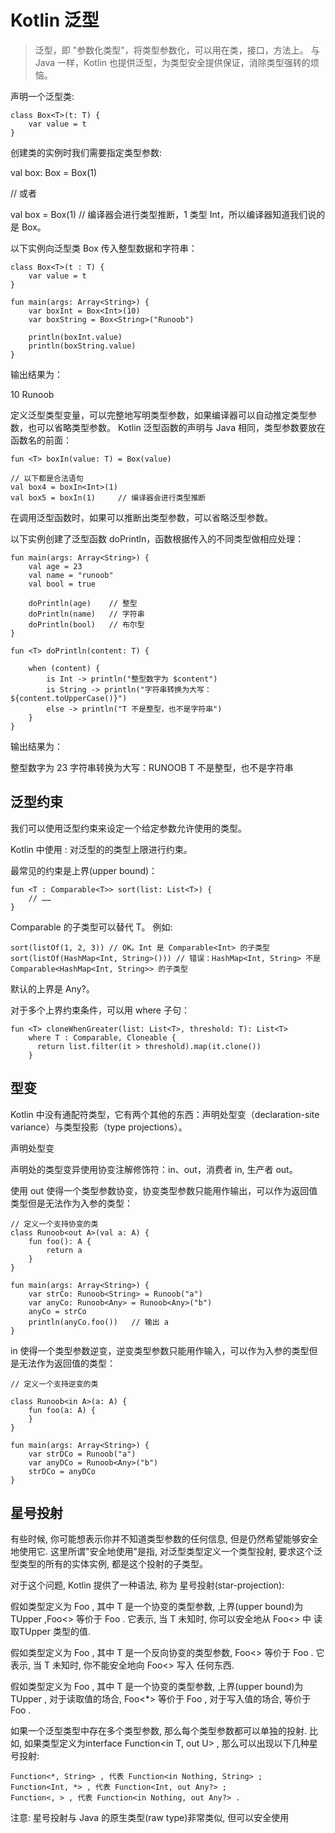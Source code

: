 # Kotlin 泛型
> 泛型，即 "参数化类型"，将类型参数化，可以用在类，接口，方法上。
与 Java 一样，Kotlin 也提供泛型，为类型安全提供保证，消除类型强转的烦恼。

声明一个泛型类:

	class Box<T>(t: T) {
	    var value = t
	}

创建类的实例时我们需要指定类型参数:

val box: Box<Int> = Box<Int>(1)

// 或者

val box = Box(1) // 编译器会进行类型推断，1 类型 Int，所以编译器知道我们说的是 Box<Int>。

以下实例向泛型类 Box 传入整型数据和字符串：

	class Box<T>(t : T) {
	    var value = t
	}
	
	fun main(args: Array<String>) {
	    var boxInt = Box<Int>(10)
	    var boxString = Box<String>("Runoob")
	
	    println(boxInt.value)
	    println(boxString.value)
	}

输出结果为：

10
Runoob

定义泛型类型变量，可以完整地写明类型参数，如果编译器可以自动推定类型参数，也可以省略类型参数。
Kotlin 泛型函数的声明与 Java 相同，类型参数要放在函数名的前面：
	
	fun <T> boxIn(value: T) = Box(value)
	
	// 以下都是合法语句
	val box4 = boxIn<Int>(1)
	val box5 = boxIn(1)     // 编译器会进行类型推断

在调用泛型函数时，如果可以推断出类型参数，可以省略泛型参数。

以下实例创建了泛型函数 doPrintln，函数根据传入的不同类型做相应处理：

	fun main(args: Array<String>) {
	    val age = 23
	    val name = "runoob"
	    val bool = true
	
	    doPrintln(age)    // 整型
	    doPrintln(name)   // 字符串
	    doPrintln(bool)   // 布尔型
	}
	
	fun <T> doPrintln(content: T) {
	
	    when (content) {
	        is Int -> println("整型数字为 $content")
	        is String -> println("字符串转换为大写：${content.toUpperCase()}")
	        else -> println("T 不是整型，也不是字符串")
	    }
	}

输出结果为：

整型数字为 23
字符串转换为大写：RUNOOB
T 不是整型，也不是字符串

## 泛型约束

我们可以使用泛型约束来设定一个给定参数允许使用的类型。

Kotlin 中使用 : 对泛型的的类型上限进行约束。

最常见的约束是上界(upper bound)：

	fun <T : Comparable<T>> sort(list: List<T>) {
	    // ……
	}

Comparable 的子类型可以替代 T。 例如:
	
	sort(listOf(1, 2, 3)) // OK。Int 是 Comparable<Int> 的子类型
	sort(listOf(HashMap<Int, String>())) // 错误：HashMap<Int, String> 不是 Comparable<HashMap<Int, String>> 的子类型

默认的上界是 Any?。

对于多个上界约束条件，可以用 where 子句：

	fun <T> cloneWhenGreater(list: List<T>, threshold: T): List<T>
	    where T : Comparable, Cloneable {
	      return list.filter(it > threshold).map(it.clone())
	    }

## 型变

Kotlin 中没有通配符类型，它有两个其他的东西：声明处型变（declaration-site variance）与类型投影（type projections）。

声明处型变

声明处的类型变异使用协变注解修饰符：in、out，消费者 in, 生产者 out。

使用 out 使得一个类型参数协变，协变类型参数只能用作输出，可以作为返回值类型但是无法作为入参的类型：

	// 定义一个支持协变的类
	class Runoob<out A>(val a: A) {
	    fun foo(): A {
	        return a
	    }
	}
	
	fun main(args: Array<String>) {
	    var strCo: Runoob<String> = Runoob("a")
	    var anyCo: Runoob<Any> = Runoob<Any>("b")
	    anyCo = strCo
	    println(anyCo.foo())   // 输出 a
	}

in 使得一个类型参数逆变，逆变类型参数只能用作输入，可以作为入参的类型但是无法作为返回值的类型：

	// 定义一个支持逆变的类
	
	class Runoob<in A>(a: A) {
	    fun foo(a: A) {
	    }
	}
	
	fun main(args: Array<String>) {
	    var strDCo = Runoob("a")
	    var anyDCo = Runoob<Any>("b")
	    strDCo = anyDCo
	}

## 星号投射

有些时候, 你可能想表示你并不知道类型参数的任何信息, 但是仍然希望能够安全地使用它. 这里所谓"安全地使用"是指, 对泛型类型定义一个类型投射, 要求这个泛型类型的所有的实体实例, 都是这个投射的子类型。

对于这个问题, Kotlin 提供了一种语法, 称为 星号投射(star-projection):

假如类型定义为 Foo<out T> , 其中 T 是一个协变的类型参数, 上界(upper bound)为 TUpper ,Foo<> 等价于 Foo<out TUpper> . 它表示, 当 T 未知时, 你可以安全地从 Foo<> 中 读取TUpper 类型的值.

假如类型定义为 Foo<in T> , 其中 T 是一个反向协变的类型参数, Foo<> 等价于 Foo<inNothing> . 它表示, 当 T 未知时, 你不能安全地向 Foo<> 写入 任何东西.

假如类型定义为 Foo<T> , 其中 T 是一个协变的类型参数, 上界(upper bound)为 TUpper , 对于读取值的场合, Foo<*> 等价于 Foo<out TUpper> , 对于写入值的场合, 等价于 Foo<in Nothing> .
> 
如果一个泛型类型中存在多个类型参数, 那么每个类型参数都可以单独的投射. 比如, 如果类型定义为interface Function<in T, out U> , 那么可以出现以下几种星号投射:

	Function<*, String> , 代表 Function<in Nothing, String> ;
	Function<Int, *> , 代表 Function<Int, out Any?> ;
	Function<, > , 代表 Function<in Nothing, out Any?> .

注意: 星号投射与 Java 的原生类型(raw type)非常类似, 但可以安全使用